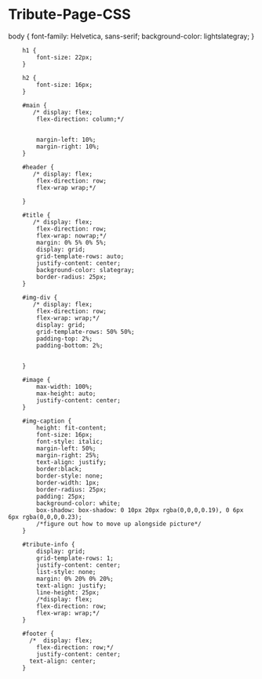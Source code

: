 # Tribute-Page-CSS

body {
            font-family: Helvetica, sans-serif;
            background-color: lightslategray;
        }

        h1 {
            font-size: 22px;
        }

        h2 {
            font-size: 16px;
        }

        #main {
           /* display: flex;
            flex-direction: column;*/
            
            
            margin-left: 10%;
            margin-right: 10%;
        }

        #header {
           /* display: flex;
            flex-direction: row;
            flex-wrap wrap;*/
            
        }

        #title {
           /* display: flex;
            flex-direction: row;
            flex-wrap: nowrap;*/
            margin: 0% 5% 0% 5%;
            display: grid;
            grid-template-rows: auto;
            justify-content: center;
            background-color: slategray;
            border-radius: 25px;
        }

        #img-div {
           /* display: flex;
            flex-direction: row;
            flex-wrap: wrap;*/
            display: grid;
            grid-template-rows: 50% 50%;
            padding-top: 2%;
            padding-bottom: 2%;
            
           
        }

        #image {
            max-width: 100%;
            max-height: auto;
            justify-content: center;
        }

        #img-caption {
            height: fit-content;
            font-size: 16px;
            font-style: italic;
            margin-left: 50%;
            margin-right: 25%;
            text-align: justify;
            border:black;
            border-style: none;
            border-width: 1px;
            border-radius: 25px;
            padding: 25px;
            background-color: white;
            box-shadow: box-shadow: 0 10px 20px rgba(0,0,0,0.19), 0 6px 6px rgba(0,0,0,0.23);
            /*figure out how to move up alongside picture*/
        }

        #tribute-info {
            display: grid;
            grid-template-rows: 1;
            justify-content: center;
            list-style: none;
            margin: 0% 20% 0% 20%;
            text-align: justify;
            line-height: 25px;
            /*display: flex;
            flex-direction: row;
            flex-wrap: wrap;*/
        }

        #footer {
          /*  display: flex;
            flex-direction: row;*/
            justify-content: center;
          text-align: center;
        }
